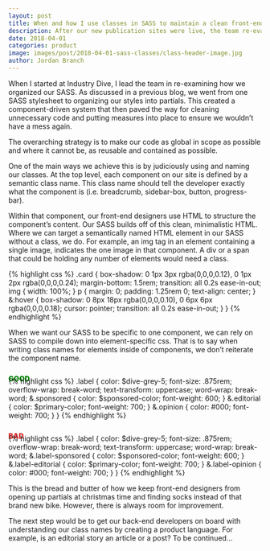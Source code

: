 ```yaml
---
layout: post 
title: When and how I use classes in SASS to maintain a clean front-end codebase
description: After our new publication sites were live, the team re-evaluated its Sass architecture and decided to break it up into more maintainable parts.
date: 2018-04-01
categories: product
image: images/post/2018-04-01-sass-classes/class-header-image.jpg
author: Jordan Branch
---
```


When I started at Industry Dive, I lead the team in re-examining how we organized our SASS. As discussed in a previous blog, we went from one SASS stylesheet to organizing our styles into partials. This created a component-driven system that then paved the way for cleaning unnecessary code and putting measures into place to ensure we wouldn’t have a mess again. 

The overarching strategy is to make our code as global in scope as possible and where it cannot be, as reusable and contained as possible.

One of the main ways we achieve this is by judiciously using and naming our classes. At the top level, each component on our site is defined by a semantic class name. This class name should tell the developer exactly what the component is (i.e. breadcrumb, sidebar-box, button, progress-bar).

Within that component, our front-end designers use HTML to structure the component’s content. Our SASS builds off of this clean, minimalistic HTML. Where we can target a semantically named HTML element in our SASS without a class, we do. For example, an img tag in an element containing a single image, indicates the one image in that component. A div or a span that could be holding any number of elements would need a class. 

{% highlight css %}
.card {
    box-shadow: 0 1px 3px rgba(0,0,0,0.12), 0 1px 2px rgba(0,0,0,0.24);
    margin-bottom: 1.5rem;
    transition: all 0.2s ease-in-out;
    img {
        width: 100%;
    }
    p {
        margin: 0; 
        padding: 1.25rem 0; 
        text-align: center;
    }
    &:hover {
        box-shadow: 0 8px 18px rgba(0,0,0,0.10), 0 6px 6px rgba(0,0,0,0.18);
        cursor: pointer;
        transition: all 0.2s ease-in-out;
    }
}
{% endhighlight %}

When we want our SASS to be specific to one component, we can rely on SASS to compile down into element-specific css. That is to say when writing class names for elements inside of components, we don’t reiterate the component name. 

<span style="color: green; font-weight: 900; margin: 1.5rem 0 -0.75rem 0; display: block;">GOOD</span>
{% highlight css %}
.label {
    color: $dive-grey-5;
    font-size: .875rem;
    overflow-wrap: break-word;
    text-transform: uppercase;
    word-wrap: break-word;
    &.sponsored {
        color: $sponsored-color;
        font-weight: 600;
    }
    &.editorial {
        color: $primary-color;
        font-weight: 700;
    }
    &.opinion {
        color: #000;
        font-weight: 700;
    }
}
{% endhighlight %}

<span style="color: #d62828; font-weight: 900; margin: 1.5rem 0 -0.75rem 0; display: block;">BAD</span>
{% highlight css %}
.label {
    color: $dive-grey-5;
    font-size: .875rem;
    overflow-wrap: break-word;
    text-transform: uppercase;
    word-wrap: break-word;
    &.label-sponsored {
        color: $sponsored-color;
        font-weight: 600;
    }
    &.label-editorial {
        color: $primary-color;
        font-weight: 700;
    }
    &.label-opinion {
        color: #000;
        font-weight: 700;
    }
}
{% endhighlight %}

This is the bread and butter of how we keep front-end designers from opening up partials at christmas time and finding socks instead of that brand new bike. However, there is always room for improvement. 

The next step would be to get our back-end developers on board with understanding our class names by creating a product language. For example, is an editorial story an article or a post? To be continued...

